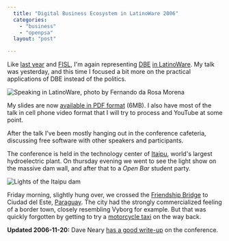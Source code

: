 ```yaml
---
  title: "Digital Business Ecosystem in LatinoWare 2006"
  categories: 
    - "business"
    - "openpsa"
  layout: "post"

---
```

Like [last year][1] and [FISL][3], I'm again representing [DBE][4] [in LatinoWare][2]. My talk was yesterday, and this time I focused a bit more on the practical applications of DBE instead of the politics.

![Speaking in LatinoWare, photo by Fernando da Rosa Morena](http://bergie.iki.fi/midcom-serveattachmentguid-7d0c1f1e768111dbb7ab7b3f7ceb46b346b3/Speaking_in_LatinoWare_Foz_do_Iguacu.jpg)

My slides are now [available in PDF format](http://bergie.iki.fi/midcom-serveattachmentguid-00bd7874768411db9f1a3f07ed4318191819/dbe-latinoware-2006.pdf") (6MB). I also have most of the talk in cell phone video format that I will try to process and YouTube at some point. 

After the talk I've been mostly hanging out in the conference cafeteria, discussing free software with other speakers and participants. 

The conference is held in the technology center of [Itaipu][5], world's largest hydroelectric plant. On thursday evening we went to see the light show on the massive dam wall, and after that to a _Open Bar_ student party.

![Lights of the Itaipu dam](http://bergie.iki.fi/midcom-serveattachmentguid-27bf7202768311dbbe2b234353863dab3dab/Itaipu_dam_lights.jpg)

Friday morning, slightly hung over, we crossed the [Friendship Bridge][6] to Ciudad del Este, [Paraguay][8]. The city had the strongly commercialized feeling of a border town, closely resembling Vyborg for example. But that was quickly forgotten by getting to try a [motorcycle taxi][7] on the way back.

__Updated 2006-11-20:__ Dave Neary [has a good write-up][9] on the conference.

[1]: http://bergie.iki.fi/blog/digital-business-ecosystem-slides-from-curitiba.html
[2]: http://bergie.iki.fi/blog/going-to-latinoware.html
[3]: http://bergie.iki.fi/blog/digital-business-ecosystem-in-fisl.html
[4]: http://www.digital-ecosystem.org/
[5]: http://en.wikipedia.org/wiki/Itaipu
[6]: http://en.wikipedia.org/wiki/Friendship_Bridge_%28Paraguay%E2%80%93Brazil%29
[7]: http://bergie.iki.fi/moblog/2006-11-17-1163782809
[8]: http://en.wikipedia.org/wiki/Paraguay
[9]: http://blogs.gnome.org/view/bolsh/2006/11/20/0